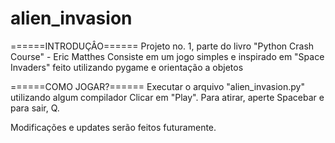 # alien_invasion

======INTRODUÇÂO======
Projeto no. 1, parte do livro "Python Crash Course" - Eric Matthes
Consiste em um jogo simples e inspirado em "Space Invaders" feito utilizando pygame e orientação a objetos

======COMO JOGAR?======
Executar o arquivo "alien_invasion.py" utilizando algum compilador
Clicar em "Play". Para atirar, aperte Spacebar e para sair, Q.



Modificações e updates serão feitos futuramente.
